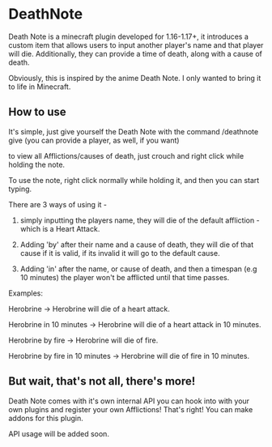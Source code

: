 # DeathNote

Death Note is a minecraft plugin developed for 1.16-1.17+, it introduces a custom item that allows users to input another player's name and that player will die. Additionally, they can provide a time of death, along with a cause of death.

Obviously, this is inspired by the anime Death Note. I only wanted to bring it to life in Minecraft.

## How to use
It's simple, just give yourself the Death Note with the command /deathnote give (you can provide a player, as well, if you want)

to view all Afflictions/causes of death, just crouch and right click while holding the note.

To use the note, right click normally while holding it, and then you can start typing.

There are 3 ways of using it - 

1) simply inputting the players name, they will die of the default affliction - which is a Heart Attack. 

2) Adding 'by' after their name and a cause of death, they will die of that cause if it is valid, if its invalid it will go to the default cause.

3) Adding 'in' after the name, or cause of death, and then a timespan (e.g 10 minutes) the player won't be afflicted until that time passes.

Examples:

Herobrine -> Herobrine will die of a heart attack.

Herobrine in 10 minutes -> Herobrine will die of a heart attack in 10 minutes.

Herobrine by fire -> Herobrine will die of fire.

Herobrine by fire in 10 minutes -> Herobrine will die of fire in 10 minutes.

## But wait, that's not all, there's more!
Death Note comes with it's own internal API you can hook into with your own plugins and register your own Afflictions! That's right! You can make addons for this plugin.

API usage will be added soon.
